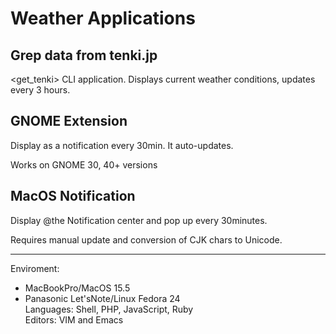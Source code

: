 # Weather Applications

## Grep data from tenki.jp
<get_tenki>
CLI application. Displays current weather conditions, updates every 3 hours.

## GNOME Extension

Display as a notification every 30min. It auto-updates.

Works on GNOME 30, 40+ versions

## MacOS Notification

Display @the Notification center and pop up every 30minutes.

Requires manual update and conversion of CJK chars to Unicode.

---
Enviroment: 
- MacBookPro/MacOS 15.5<br>
- Panasonic Let'sNote/Linux Fedora 24<br>
Languages: Shell, PHP, JavaScript, Ruby<br>
Editors: VIM and Emacs
